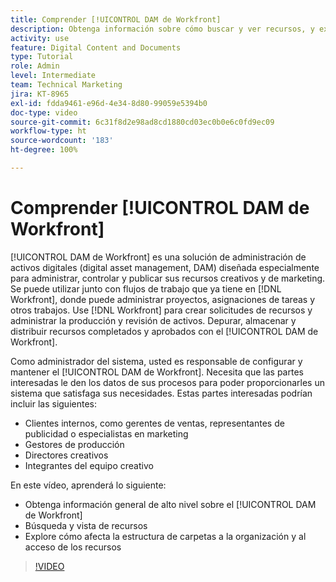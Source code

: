```yaml
---
title: Comprender [!UICONTROL DAM de Workfront]
description: Obtenga información sobre cómo buscar y ver recursos, y explore cómo la estructura de carpetas afecta a la organización de recursos y al acceso en el [!UICONTROL DAM de Workfront].
activity: use
feature: Digital Content and Documents
type: Tutorial
role: Admin
level: Intermediate
team: Technical Marketing
jira: KT-8965
exl-id: fdda9461-e96d-4e34-8d80-99059e5394b0
doc-type: video
source-git-commit: 6c31f8d2e98ad8cd1880cd03ec0b0e6c0fd9ec09
workflow-type: ht
source-wordcount: '183'
ht-degree: 100%

---
```


# Comprender [!UICONTROL DAM de Workfront]

[!UICONTROL DAM de Workfront] es una solución de administración de activos digitales (digital asset management, DAM) diseñada especialmente para administrar, controlar y publicar sus recursos creativos y de marketing. Se puede utilizar junto con flujos de trabajo que ya tiene en [!DNL Workfront], donde puede administrar proyectos, asignaciones de tareas y otros trabajos. Use [!DNL Workfront] para crear solicitudes de recursos y administrar la producción y revisión de activos. Depurar, almacenar y distribuir recursos completados y aprobados con el [!UICONTROL DAM de Workfront].


Como administrador del sistema, usted es responsable de configurar y mantener el [!UICONTROL DAM de Workfront]. Necesita que las partes interesadas le den los datos de sus procesos para poder proporcionarles un sistema que satisfaga sus necesidades. Estas partes interesadas podrían incluir las siguientes:

* Clientes internos, como gerentes de ventas, representantes de publicidad o especialistas en marketing
* Gestores de producción
* Directores creativos
* Integrantes del equipo creativo

En este vídeo, aprenderá lo siguiente:

* Obtenga información general de alto nivel sobre el [!UICONTROL DAM de Workfront]
* Búsqueda y vista de recursos
* Explore cómo afecta la estructura de carpetas a la organización y al acceso de los recursos

>[!VIDEO](https://video.tv.adobe.com/v/335228/?quality=12&learn=on)

